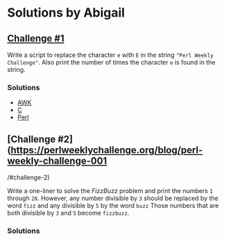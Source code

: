 # Solutions by Abigail

## [Challenge #1](https://perlweeklychallenge.org/blog/perl-weekly-challenge-001/#challenge-1)

Write a script to replace the character `e` with `E` in the string
`"Perl Weekly Challenge"`. Also print the number of times the character
`e` is found in the string.

### Solutions
* [AWK](awk/ch-1.awk)
* [C](c/ch-1.c)
* [Perl](perl/ch-1.pl)


## [Challenge #2](https://perlweeklychallenge.org/blog/perl-weekly-challenge-001
/#challenge-2)

Write a one-liner to solve the *FizzBuzz* problem and print the
numbers `1` through `20`. However, any number divisible by `3` should
be replaced by the word `fizz` and any divisible by `5` by the word
`buzz` Those numbers that are both divisible by `3` and `5` become
`fizzbuzz`.

### Solutions
